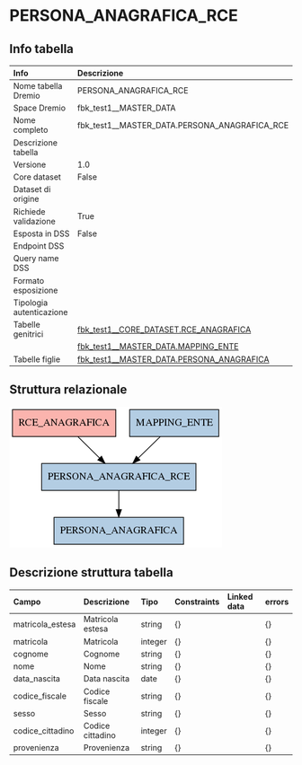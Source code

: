 # PERSONA_ANAGRAFICA_RCE

## Info tabella

| Info                     | Descrizione                                                                                                       |
|:-------------------------|:------------------------------------------------------------------------------------------------------------------|
| Nome tabella Dremio      | PERSONA_ANAGRAFICA_RCE                                                                                            |
| Space Dremio             | fbk_test1__MASTER_DATA                                                                                            |
| Nome completo            | fbk_test1__MASTER_DATA.PERSONA_ANAGRAFICA_RCE                                                                     |
| Descrizione tabella      |                                                                                                                   |
| Versione                 | 1.0                                                                                                               |
| Core dataset             | False                                                                                                             |
| Dataset di origine       |                                                                                                                   |
| Richiede validazione     | True                                                                                                              |
| Esposta in DSS           | False                                                                                                             |
| Endpoint DSS             |                                                                                                                   |
| Query name DSS           |                                                                                                                   |
| Formato esposizione      |                                                                                                                   |
| Tipologia autenticazione |                                                                                                                   |
| Tabelle genitrici        | [fbk_test1__CORE_DATASET.RCE_ANAGRAFICA](/Documentation/fbk_test1__CORE_DATASET/RCE_ANAGRAFICA/markdown.md)       |
|                          | [fbk_test1__MASTER_DATA.MAPPING_ENTE](/Documentation/fbk_test1__MASTER_DATA/MAPPING_ENTE/markdown.md)             |
| Tabelle figlie           | [fbk_test1__MASTER_DATA.PERSONA_ANAGRAFICA](/Documentation/fbk_test1__MASTER_DATA/PERSONA_ANAGRAFICA/markdown.md) |

## Struttura relazionale

![PERSONA_ANAGRAFICA_RCE](./graph_png.png)

## Descrizione struttura tabella

| Campo            | Descrizione      | Tipo    | Constraints   | Linked data   | errors   |
|:-----------------|:-----------------|:--------|:--------------|:--------------|:---------|
| matricola_estesa | Matricola estesa | string  | {}            |               | {}       |
| matricola        | Matricola        | integer | {}            |               | {}       |
| cognome          | Cognome          | string  | {}            |               | {}       |
| nome             | Nome             | string  | {}            |               | {}       |
| data_nascita     | Data nascita     | date    | {}            |               | {}       |
| codice_fiscale   | Codice fiscale   | string  | {}            |               | {}       |
| sesso            | Sesso            | string  | {}            |               | {}       |
| codice_cittadino | Codice cittadino | integer | {}            |               | {}       |
| provenienza      | Provenienza      | string  | {}            |               | {}       |
